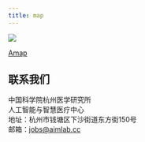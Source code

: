 ```yaml
---
title: map
---
```


![](/uploads/map2.png)

[Amap](https://ditu.amap.com/search?query=%E4%B8%AD%E5%9B%BD%E7%A7%91%E5%AD%A6%E9%99%A2%E6%9D%AD%E5%B7%9E%E5%8C%BB%E5%AD%A6%E7%A0%94%E7%A9%B6%E6%89%80&city=000000&geoobj=-79.3632%7C43.65011%7C-79.354638%7C43.658642&zoom=17s)

## 联系我们

中国科学院杭州医学研究所    
人工智能与智慧医疗中心       
地址：杭州市钱塘区下沙街道东方街150号  
邮箱：jobs@aimlab.cc

<!-- {{< contactbuttons >}} -->